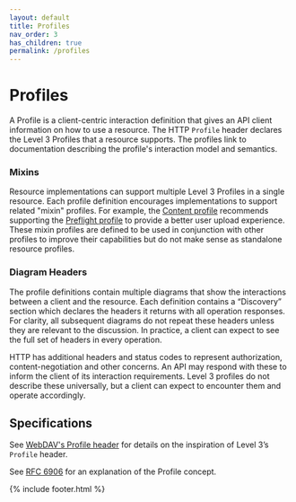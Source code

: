 ```yaml
---
layout: default
title: Profiles
nav_order: 3
has_children: true
permalink: /profiles
---
```

# Profiles

A Profile is a client-centric interaction definition that gives an API client information on how to use a resource. The HTTP `Profile` header declares the Level 3 Profiles that a resource supports. The profiles link to documentation describing the profile's interaction model and semantics. 
### Mixins
Resource implementations can support multiple Level 3 Profiles in a single resource. Each profile definition encourages implementations to support related "mixin" profiles. For example, the [Content profile](content.md) recommends supporting the [Preflight profile](preflight.md) to provide a better user upload experience. These mixin profiles are defined to be used in conjunction with other profiles to improve their capabilities but do not make sense as standalone resource profiles.
### Diagram Headers

The profile definitions contain multiple diagrams that show the interactions between a client and the resource. Each definition contains a “Discovery” section which declares the headers it returns with all operation responses. For clarity, all subsequent diagrams do not repeat these headers unless they are relevant to the discussion. In practice, a client can expect to see the full set of headers in every operation.

HTTP has additional headers and status codes to represent authorization, content-negotiation and other concerns. An API may respond with these to inform the client of its interaction requirements. Level 3 profiles do not describe these universally, but a client can expect to encounter them and operate accordingly.

## Specifications

See [WebDAV's Profile header](https://www.greenbytes.de/tech/webdav/draft-nottingham-http-link-header-00.html#rfc.section.4) for details on the inspiration of Level 3’s `Profile` header.

See [RFC 6906](https://tools.ietf.org/html/rfc6906) for an explanation of the Profile concept. 

{% include footer.html %}
